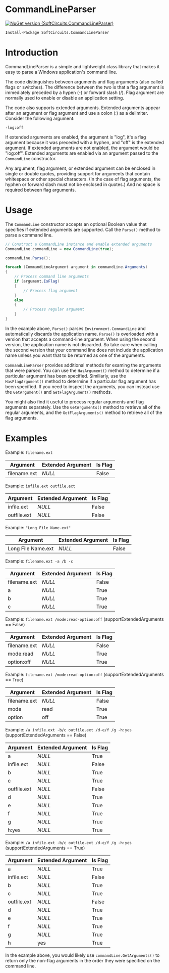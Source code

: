 # CommandLineParser

[![NuGet version (SoftCircuits.CommandLineParser)](https://img.shields.io/nuget/v/SoftCircuits.CommandLineParser.svg?style=flat-square)](https://www.nuget.org/packages/SoftCircuits.CommandLineParser/)

```
Install-Package SoftCircuits.CommandLineParser
```

# Introduction

CommandLineParser is a simple and lightweight class library that makes it easy to parse a Windows application's command line.

The code distinguishes between arguments and flag arguments (also called flags or switches). The difference between the two is that a flag argument is immediately preceded by a hypen (-) or forward slash (/). Flag argument are normally used to enable or disable an application setting.

The code also supports extended arguments. Extended arguments appear after an argument or flag argument and use a colon (:) as a delimiter. Consider the following argument:

`-log:off`

If extended arguments are enabled, the argument is "log", it's a flag argument because it was preceded with a hyphen, and "off" is the extended argument. If extended arguments are not enabled, the argument would be "log:off". Extended arguments are enabled via an argument passed to the `CommandLine` constructor.

Any argument, flag argument, or extended argument can be enclosed in single or double quotes, providing support for arguments that contain whitespace or other special characters. (In the case of flag arguments, the hyphen or forward slash must not be enclosed in quotes.) And no space is required between flag arguments.

# Usage

The `CommandLine` constructor accepts an optional Boolean value that specifies if extended arguments are supported. Call the `Parse()` method to parse a command line.

```cs
// Construct a CommandLine instance and enable extended arguments
CommandLine commandLine = new CommandLine(true);

commandLine.Parse();

foreach (CommandLineArgument argument in commandLine.Arguments)
{
    // Process command line arguments
    if (argument.IsFlag)
    {
        // Process flag argument
    }
    else
    {
        // Process regular argument
    }
}
```

In the example above, `Parse()` parses `Environment.CommandLine` and automatically discards the application name. `Parse()` is overloaded with a version that accepts a command-line argument. When using the second version, the application name is not discarded. So take care when calling the second version that your command line does not include the application name unless you want that to be returned as one of the arguments.

`CommandLineParser` provides additional methods for examing the arguments that were parsed. You can use the `HasArgument()` method to determine if a particular argument has been specified. Similiarly, use the `HasFlagArgument()` method to determine if a particular flag argument has been specified. If you need to inspect the arguments, you can instead use the `GetArgument()` and `GetFlagArgument()` methods.

You might also find it useful to process regular arguments and flag arguments separately. Use the `GetArguments()` method to retrieve all of the regular arguments, and the `GetFlagArguments()` method to retrieve all of the flag arguments.

# Examples

Example: `filename.ext`

| Argument | Extended Argument | Is Flag 
|---|---|---|
| filename.ext | *NULL* | False |

Example: `infile.ext outfile.ext`

| Argument | Extended Argument | Is Flag 
|---|---|---|
| infile.ext | *NULL* | False |
| outfile.ext | *NULL* | False |

Example: `"Long File Name.ext"`

| Argument | Extended Argument | Is Flag 
|---|---|---|
| Long File Name.ext | *NULL* | False |

Example: `filename.ext -a /b -c`

| Argument | Extended Argument | Is Flag 
|---|---|---|
| filename.ext | *NULL* | False |
| a | *NULL* | True |
| b | *NULL* | True |
| c | *NULL* | True |

Example: `filename.ext /mode:read-option:off` (supportExtendedArguments == False)

| Argument | Extended Argument | Is Flag 
|---|---|---|
| filename.ext | *NULL* | False |
| mode:read | *NULL* | True |
| option:off | *NULL* | True |

Example: `filename.ext /mode:read-option:off` (supportExtendedArguments == True)

| Argument | Extended Argument | Is Flag 
|---|---|---|
| filename.ext | *NULL* | False |
| mode | read | True |
| option | off | True |

Example: `/a infile.ext -b/c outfile.ext /d-e/f /g -h:yes` (supportExtendedArguments == False)

| Argument | Extended Argument | Is Flag 
|---|---|---|
| a | *NULL* | True |
| infile.ext | *NULL* | False |
| b | *NULL* | True |
| c | *NULL* | True |
| outfile.ext | *NULL* | False |
| d | *NULL* | True |
| e | *NULL* | True |
| f | *NULL* | True |
| g | *NULL* | True |
| h:yes | *NULL* | True |

Example: `/a infile.ext -b/c outfile.ext /d-e/f /g -h:yes` (supportExtendedArguments == True)

| Argument | Extended Argument | Is Flag 
|---|---|---|
| a | *NULL* | True |
| infile.ext | *NULL* | False |
| b | *NULL* | True |
| c | *NULL* | True |
| outfile.ext | *NULL* | False |
| d | *NULL* | True |
| e | *NULL* | True |
| f | *NULL* | True |
| g | *NULL* | True |
| h | yes | True |

In the example above, you would likely use `commandLine.GetArguments()` to return only the non-flag arguments in the order they were specified on the command line.
